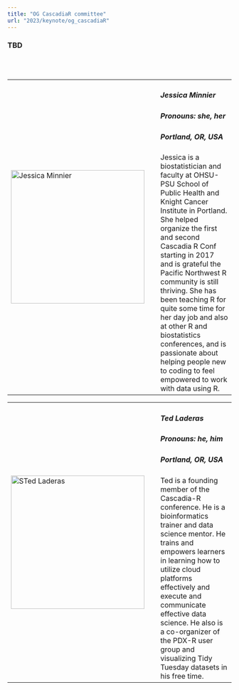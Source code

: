 ```yaml
---
title: "OG CascadiaR committee"
url: "2023/keynote/og_cascadiaR"
---
```


### TBD
<br><br>

<table>
  <tr><td><img width="300px" style="float: left; padding: 0px 20px 0px 0px;" 
           src="../../../../img/speakers/speakers_2023/jessica_minnier.jpg" alt="Jessica Minnier"></td>
  <td>
      <h5>Jessica Minnier</h5>
      <h5>Pronouns: she, her</h5>
      <h5>Portland, OR, USA</h5>
      Jessica is a biostatistician and faculty at OHSU-PSU School of Public Health and Knight Cancer Institute in Portland. She helped organize the first and second Cascadia R Conf starting in 2017 and is grateful the Pacific Northwest R community is still thriving. She has been teaching R for quite some time for her day job and also at other R and biostatistics conferences, and is passionate about helping people new to coding to feel empowered to work with data using R.
      </td></tr>

</table>

<table>
  <tr><td><img width="300px" style="float: left; padding: 0px 20px 0px 0px;" 
           src="../../../../img/speakers/speakers_2023/ted_laderas.jpg" alt="STed Laderas"></td>
  <td>
      <h5>Ted Laderas</h5>
      <h5>Pronouns: he, him</h5>
      <h5>Portland, OR, USA</h5>
      Ted is a founding member of the Cascadia-R conference. He is a bioinformatics trainer and data science mentor. He trains and empowers learners in learning how to utilize cloud platforms effectively and execute and communicate effective data science. He also is a co-organizer of the PDX-R user group and visualizing Tidy Tuesday datasets in his free time.
      </td></tr>

</table>
